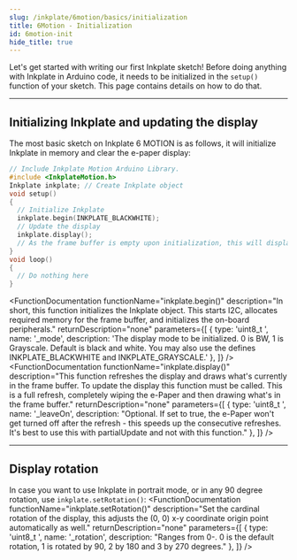 ```yaml
---
slug: /inkplate/6motion/basics/initialization
title: 6Motion - Initialization
id: 6motion-init
hide_title: true
---
```


<SectionTitle title="Initialization" backgroundImage="img/arduino_bg.jpg" />

Let's get started with writing our first Inkplate sketch! Before doing anything with Inkplate in Arduino code, it needs to be initialized in the `setup()` function of your sketch. This page contains details on how to do that.

---

## Initializing Inkplate and updating the display

The most basic sketch on Inkplate 6 MOTION is as follows, it will initialize Inkplate in memory and clear the e-paper display:

```cpp
// Include Inkplate Motion Arduino Library.
#include <InkplateMotion.h>
Inkplate inkplate; // Create Inkplate object
void setup() 
{
  // Initialize Inkplate
  inkplate.begin(INKPLATE_BLACKWHITE);
  // Update the display
  inkplate.display();
  // As the frame buffer is empty upon initialization, this will display a blank screen
}
void loop() 
{
  // Do nothing here
}
```
<FunctionDocumentation
  functionName="inkplate.begin()"
  description="In short, this function initializes the Inkplate object. This starts I2C, allocates required memory for the frame buffer, and initializes the on-board peripherals."
  returnDescription="none"
  parameters={[
    { type: 'uint8_t ', name: '_mode', description: 'The display mode to be initialized. 0 is BW, 1 is Grayscale. Default is black and white. You may also use the defines INKPLATE_BLACKWHITE and INKPLATE_GRAYSCALE.' },
  ]}
/>
<FunctionDocumentation
  functionName="inkplate.display()"
  description="This function refreshes the display and draws what's currently in the frame buffer. To update the display this function must be called. This is a full refresh, completely wiping the e-Paper and then drawing what's in the frame buffer."
  returnDescription="none"
  parameters={[
    { type: 'uint8_t ', name: '_leaveOn', description: "Optional. If set to true, the e-Paper won't get turned off after the refresh - this speeds up the consecutive refreshes. It's best to use this with partialUpdate and not with this function." },
  ]}
/>

---

## Display rotation

In case you want to use Inkplate in portrait mode, or in any 90 degree rotation, use `inkplate.setRotation()`:
<FunctionDocumentation
  functionName="inkplate.setRotation()"
  description="Set the cardinal rotation of the display, this adjusts the (0, 0) x-y coordinate origin point automatically as well."
  returnDescription="none"
  parameters={[
    { type: 'uint8_t ', name: '_rotation', description: "Ranges from 0-. 0 is the default rotation, 1 is rotated by 90, 2 by 180 and 3 by 270 degrees." },
  ]}
/>
